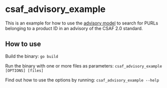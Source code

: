 # csaf_advisory_example

This is an example for how to use the [advisory model](https://github.com/cintek/csaf_distribution/blob/main/csaf/advisory.go) to search for PURLs belonging to a product ID in an advisory of the CSAF 2.0 standard.

## How to use

Build the binary:
`go build`

Run the binary with one or more files as parameters:
`csaf_advisory_example [OPTIONS] [files]`

Find out how to use the options by running:
`csaf_advisory_example --help`
